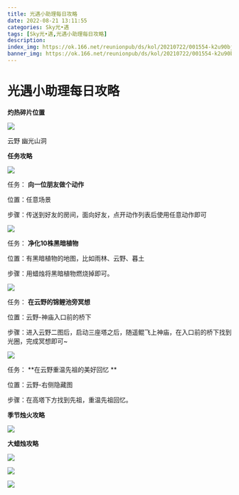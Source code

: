 ```yaml
---
title: 光遇小助理每日攻略
date: 2022-08-21 13:11:55
categories: Sky光•遇
tags: [Sky光•遇,光遇小助理每日攻略]
description: 
index_img: https://ok.166.net/reunionpub/ds/kol/20210722/001554-k2u90bj7ay.png?imageView&thumbnail=600x0&type=jpg
banner_img: https://ok.166.net/reunionpub/ds/kol/20210722/001554-k2u90bj7ay.png?imageView&thumbnail=600x0&type=jpg
---
```

# 光遇小助理每日攻略
**灼热碎片位置**

![](https://ok.166.net/reunionpub/ds/kol/20220821/021929-wz1r5nvf6c.jpeg)

云野 幽光山洞

  

 **任务攻略**

![](https://ok.166.net/reunionpub/ds/kol/20220815/000202-5tqcekuofh.png)

任务： **向一位朋友做个动作**

位置：任意场景

步骤：传送到好友的房间，面向好友，点开动作列表后使用任意动作即可

![](https://ok.166.net/reunionpub/ds/kol/20220821/013236-34iuhctbzg.png)

任务： **净化10株黑暗植物**

位置：有黑暗植物的地图，比如雨林、云野、暮土

步骤：用蜡烛将黑暗植物燃烧掉即可。

  

![](https://ok.166.net/reunionpub/ds/kol/20220821/013300-qb3gno64wh.png)

任务： **在云野的锦鲤池旁冥想**

位置：云野-神庙入口前的桥下

步骤：进入云野二图后，启动三座塔之后，随遥鲲飞上神庙，在入口前的桥下找到光圈，完成冥想即可~

![](https://ok.166.net/reunionpub/ds/kol/20220821/013613-806sfc2spa.png)

任务： **在云野重温先祖的美好回忆  **

位置：云野-右侧隐藏图

步骤：在高塔下方找到先祖，重温先祖回忆。

 **季节烛火攻略**

![](https://ok.166.net/reunionpub/ds/kol/20220821/013700-m1ayu63lh2.png)

  

 **大蜡烛攻略**

![](https://ok.166.net/reunionpub/ds/kol/20220821/013356-twomhqfydj.png)

![](https://ok.166.net/reunionpub/ds/kol/20220821/013423-j8nd73b4ev.png)

![](https://ok.166.net/reunionpub/ds/kol/20220821/013501-c3psrduy7a.png)

  

  

